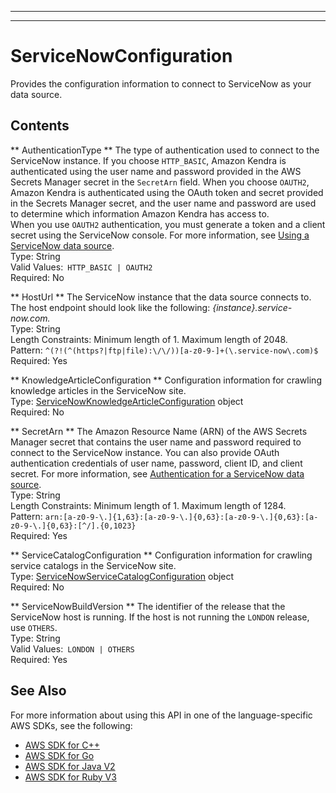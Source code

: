 --------

--------

# ServiceNowConfiguration<a name="API_ServiceNowConfiguration"></a>

Provides the configuration information to connect to ServiceNow as your data source\.

## Contents<a name="API_ServiceNowConfiguration_Contents"></a>

 ** AuthenticationType **   <a name="Kendra-Type-ServiceNowConfiguration-AuthenticationType"></a>
The type of authentication used to connect to the ServiceNow instance\. If you choose `HTTP_BASIC`, Amazon Kendra is authenticated using the user name and password provided in the AWS Secrets Manager secret in the `SecretArn` field\. When you choose `OAUTH2`, Amazon Kendra is authenticated using the OAuth token and secret provided in the Secrets Manager secret, and the user name and password are used to determine which information Amazon Kendra has access to\.  
When you use `OAUTH2` authentication, you must generate a token and a client secret using the ServiceNow console\. For more information, see [Using a ServiceNow data source](https://docs.aws.amazon.com/kendra/latest/dg/data-source-servicenow.html)\.  
Type: String  
Valid Values:` HTTP_BASIC | OAUTH2`   
Required: No

 ** HostUrl **   <a name="Kendra-Type-ServiceNowConfiguration-HostUrl"></a>
The ServiceNow instance that the data source connects to\. The host endpoint should look like the following: *\{instance\}\.service\-now\.com\.*   
Type: String  
Length Constraints: Minimum length of 1\. Maximum length of 2048\.  
Pattern: `^(?!(^(https?|ftp|file):\/\/))[a-z0-9-]+(\.service-now\.com)$`   
Required: Yes

 ** KnowledgeArticleConfiguration **   <a name="Kendra-Type-ServiceNowConfiguration-KnowledgeArticleConfiguration"></a>
Configuration information for crawling knowledge articles in the ServiceNow site\.  
Type: [ServiceNowKnowledgeArticleConfiguration](API_ServiceNowKnowledgeArticleConfiguration.md) object  
Required: No

 ** SecretArn **   <a name="Kendra-Type-ServiceNowConfiguration-SecretArn"></a>
The Amazon Resource Name \(ARN\) of the AWS Secrets Manager secret that contains the user name and password required to connect to the ServiceNow instance\. You can also provide OAuth authentication credentials of user name, password, client ID, and client secret\. For more information, see [Authentication for a ServiceNow data source](https://docs.aws.amazon.com/kendra/latest/dg/data-source-servicenow.html#servicenow-authentication)\.  
Type: String  
Length Constraints: Minimum length of 1\. Maximum length of 1284\.  
Pattern: `arn:[a-z0-9-\.]{1,63}:[a-z0-9-\.]{0,63}:[a-z0-9-\.]{0,63}:[a-z0-9-\.]{0,63}:[^/].{0,1023}`   
Required: Yes

 ** ServiceCatalogConfiguration **   <a name="Kendra-Type-ServiceNowConfiguration-ServiceCatalogConfiguration"></a>
Configuration information for crawling service catalogs in the ServiceNow site\.  
Type: [ServiceNowServiceCatalogConfiguration](API_ServiceNowServiceCatalogConfiguration.md) object  
Required: No

 ** ServiceNowBuildVersion **   <a name="Kendra-Type-ServiceNowConfiguration-ServiceNowBuildVersion"></a>
The identifier of the release that the ServiceNow host is running\. If the host is not running the `LONDON` release, use `OTHERS`\.  
Type: String  
Valid Values:` LONDON | OTHERS`   
Required: Yes

## See Also<a name="API_ServiceNowConfiguration_SeeAlso"></a>

For more information about using this API in one of the language\-specific AWS SDKs, see the following:
+  [AWS SDK for C\+\+](https://docs.aws.amazon.com/goto/SdkForCpp/kendra-2019-02-03/ServiceNowConfiguration) 
+  [AWS SDK for Go](https://docs.aws.amazon.com/goto/SdkForGoV1/kendra-2019-02-03/ServiceNowConfiguration) 
+  [AWS SDK for Java V2](https://docs.aws.amazon.com/goto/SdkForJavaV2/kendra-2019-02-03/ServiceNowConfiguration) 
+  [AWS SDK for Ruby V3](https://docs.aws.amazon.com/goto/SdkForRubyV3/kendra-2019-02-03/ServiceNowConfiguration) 
